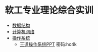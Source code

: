 # 软工专业理论综合实训
- [数据结构](./数据结构.md)
- [计算机网络](./计算机网络.md)
- [操作系统](./操作系统.md)
  - [王道操作系统PPT](https://txyz.lanzoue.com/iyWyY0znybaj) 密码:hc4k
